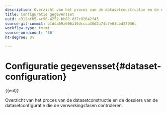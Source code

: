 ```yaml
---
description: Overzicht van het proces van de datasetconstructie en de dossiers van de datasetconfiguratie die de verwerkingsfasen controleren.
title: Configuratie gegevensset
uuid: e312afb5-4c96-4252-bb02-d37c02642f43
source-git-commit: b1dda69a606a16dccca30d2a74c7e63dbd27936c
workflow-type: tm+mt
source-wordcount: '36'
ht-degree: 0%

---
```



# Configuratie gegevensset{#dataset-configuration}

{{eol}}

Overzicht van het proces van de datasetconstructie en de dossiers van de datasetconfiguratie die de verwerkingsfasen controleren.

